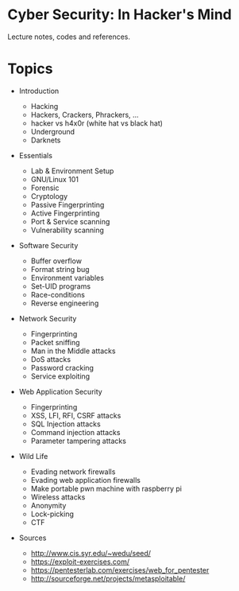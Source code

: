 # Cyber Security: In Hacker's Mind

Lecture notes, codes and references.

# Topics

- Introduction
	- Hacking
	- Hackers, Crackers, Phrackers, ...
	- hacker vs h4x0r (white hat vs black hat)
	- Underground
	- Darknets

- Essentials
	- Lab & Environment Setup
	- GNU/Linux 101
	- Forensic
	- Cryptology
	- Passive Fingerprinting
	- Active Fingerprinting
	- Port & Service scanning
	- Vulnerability scanning

- Software Security
	- Buffer overflow
	- Format string bug
	- Environment variables
	- Set-UID programs
	- Race-conditions
	- Reverse engineering

- Network Security
	- Fingerprinting
	- Packet sniffing
	- Man in the Middle attacks
	- DoS attacks
	- Password cracking
	- Service exploiting

- Web Application Security
	- Fingerprinting
	- XSS, LFI, RFI, CSRF attacks
	- SQL Injection attacks
	- Command injection attacks
	- Parameter tampering attacks

- Wild Life
	- Evading network firewalls
	- Evading web application firewalls
	- Make portable pwn machine with raspberry pi
	- Wireless attacks
	- Anonymity
	- Lock-picking
	- CTF

- Sources
	- http://www.cis.syr.edu/~wedu/seed/
	- https://exploit-exercises.com/
	- https://pentesterlab.com/exercises/web_for_pentester
	- http://sourceforge.net/projects/metasploitable/
